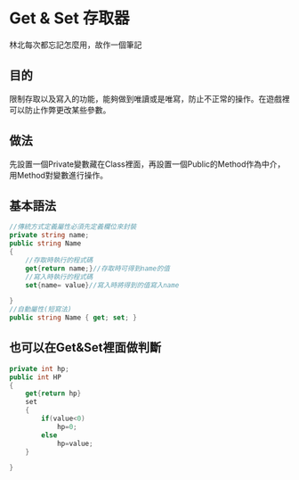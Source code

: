 # Get & Set 存取器
林北每次都忘記怎麼用，故作一個筆記
## 目的
限制存取以及寫入的功能，能夠做到唯讀或是唯寫，防止不正常的操作。在遊戲裡可以防止作弊更改某些參數。
## 做法
先設置一個Private變數藏在Class裡面，再設置一個Public的Method作為中介，用Method對變數進行操作。

## 基本語法
```c#
//傳統方式定義屬性必須先定義欄位來封裝
private string name;
public string Name
{
    //存取時執行的程式碼
    get{return name;}//存取時可得到name的值
    //寫入時執行的程式碼
    set{name= value}//寫入時將得到的值寫入name

}
//自動屬性(短寫法)
public string Name { get; set; }
```

## 也可以在Get&Set裡面做判斷
```c#
private int hp;
public int HP
{
    get{return hp}
    set
    {
        if(value<0)
            hp=0;
        else
            hp=value;
    }

}
```